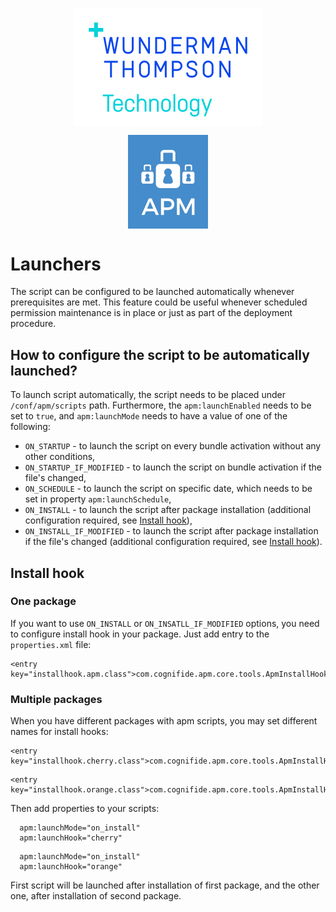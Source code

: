 <p align="center">
    <img src="wtt-logo.png" style="vertical-align: middle">
</p><p align="center">
    <img src="apm-logo.png" alt="APM Logo" style="width: 128px; vertical-align: middle">
</p>

# Launchers
The script can be configured to be launched automatically whenever prerequisites are met. This feature could be useful whenever scheduled permission maintenance is in place or just as part of the deployment procedure.

## How to configure the script to be automatically launched?
To launch script automatically, the script needs to be placed under `/conf/apm/scripts` path. Furthermore, the `apm:launchEnabled` needs to be set to `true`, and `apm:launchMode` needs to have a value of one of the following:
* `ON_STARTUP` - to launch the script on every bundle activation without any other conditions,
* `ON_STARTUP_IF_MODIFIED` - to launch the script on bundle activation if the file's changed,
* `ON_SCHEDULE` - to launch the script on specific date, which needs to be set in property `apm:launchSchedule`,
* `ON_INSTALL` - to launch the script after package installation (additional configuration required, see [Install hook](#install-hook)),
* `ON_INSTALL_IF_MODIFIED` - to launch the script after package installation if the file's changed (additional configuration required, see [Install hook](#install-hook)).

## Install hook
### One package
If you want to use `ON_INSTALL` or `ON_INSATLL_IF_MODIFIED` options, you need to configure install hook in your package. Just add entry to the `properties.xml` file:
```
<entry key="installhook.apm.class">com.cognifide.apm.core.tools.ApmInstallHook</entry> 
```
### Multiple packages
When you have different packages with apm scripts, you may set different names for install hooks:
```
<entry key="installhook.cherry.class">com.cognifide.apm.core.tools.ApmInstallHook</entry> 
```
```
<entry key="installhook.orange.class">com.cognifide.apm.core.tools.ApmInstallHook</entry> 
```
Then add properties to your scripts:
```
  apm:launchMode="on_install"
  apm:launchHook="cherry"
```
```
  apm:launchMode="on_install"
  apm:launchHook="orange"
```
First script will be launched after installation of first package, and the other one, after installation of second package.        
